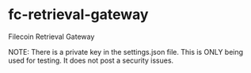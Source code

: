 # fc-retrieval-gateway
Filecoin Retrieval Gateway

NOTE: There is a private key in the settings.json file. This is ONLY being used for testing. It does not post a security issues.
